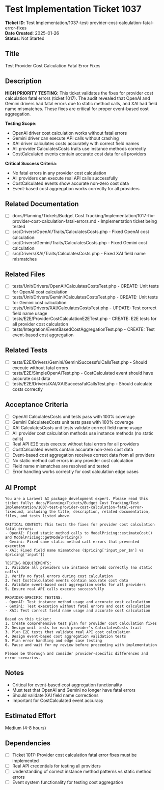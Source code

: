 # Test Implementation Ticket 1037

**Ticket ID**: Test Implementation/1037-test-provider-cost-calculation-fatal-error-fixes  
**Date Created**: 2025-01-26  
**Status**: Not Started  

## Title
Test Provider Cost Calculation Fatal Error Fixes

## Description
**HIGH PRIORITY TESTING**: This ticket validates the fixes for provider cost calculation fatal errors (ticket 1017). The audit revealed that OpenAI and Gemini drivers had fatal errors due to static method calls, and XAI had field name mismatches. These fixes are critical for proper event-based cost aggregation.

**Testing Scope**:
- OpenAI driver cost calculation works without fatal errors
- Gemini driver can execute API calls without crashing
- XAI driver calculates costs accurately with correct field names
- All provider CalculatesCosts traits use instance methods correctly
- CostCalculated events contain accurate cost data for all providers

**Critical Success Criteria**:
- No fatal errors in any provider cost calculation
- All providers can execute real API calls successfully
- CostCalculated events show accurate non-zero cost data
- Event-based cost aggregation works correctly for all providers

## Related Documentation
- [ ] docs/Planning/Tickets/Budget Cost Tracking/Implementation/1017-fix-provider-cost-calculation-fatal-errors.md - Implementation ticket being tested
- [ ] src/Drivers/OpenAI/Traits/CalculatesCosts.php - Fixed OpenAI cost calculation
- [ ] src/Drivers/Gemini/Traits/CalculatesCosts.php - Fixed Gemini cost calculation
- [ ] src/Drivers/XAI/Traits/CalculatesCosts.php - Fixed XAI field name mismatches

## Related Files
- [ ] tests/Unit/Drivers/OpenAI/CalculatesCostsTest.php - CREATE: Unit tests for OpenAI cost calculation
- [ ] tests/Unit/Drivers/Gemini/CalculatesCostsTest.php - CREATE: Unit tests for Gemini cost calculation
- [ ] tests/Unit/Drivers/XAI/CalculatesCostsTest.php - UPDATE: Test correct field name usage
- [ ] tests/E2E/ProviderCostCalculationE2ETest.php - CREATE: E2E tests for all provider cost calculation
- [ ] tests/Integration/EventBasedCostAggregationTest.php - CREATE: Test event-based cost aggregation

## Related Tests
- [ ] tests/E2E/Drivers/Gemini/GeminiSuccessfulCallsTest.php - Should execute without fatal errors
- [ ] tests/E2E/SimpleOpenAITest.php - CostCalculated event should have accurate cost data
- [ ] tests/E2E/Drivers/XAI/XAISuccessfulCallsTest.php - Should calculate costs correctly

## Acceptance Criteria
- [ ] OpenAI CalculatesCosts unit tests pass with 100% coverage
- [ ] Gemini CalculatesCosts unit tests pass with 100% coverage
- [ ] XAI CalculatesCosts unit tests validate correct field name usage
- [ ] All provider cost calculation methods use instance methods (no static calls)
- [ ] Real API E2E tests execute without fatal errors for all providers
- [ ] CostCalculated events contain accurate non-zero cost data
- [ ] Event-based cost aggregation receives correct data from all providers
- [ ] No static method call errors in any provider cost calculation
- [ ] Field name mismatches are resolved and tested
- [ ] Error handling works correctly for cost calculation edge cases

## AI Prompt
```
You are a Laravel AI package development expert. Please read this ticket fully: docs/Planning/Tickets/Budget Cost Tracking/Test Implementation/1037-test-provider-cost-calculation-fatal-error-fixes.md, including the title, description, related documentation, files, and tests listed above.

CRITICAL CONTEXT: This tests the fixes for provider cost calculation fatal errors:
- OpenAI: Fixed static method calls to ModelPricing::estimateCost() and ModelPricing::getModelPricing()
- Gemini: Fixed same static method call errors that prevented execution
- XAI: Fixed field name mismatches ($pricing['input_per_1m'] vs $pricing['input'])

TESTING REQUIREMENTS:
1. Validate all providers use instance methods correctly (no static calls)
2. Verify no fatal errors during cost calculation
3. Test CostCalculated events contain accurate cost data
4. Validate event-based cost aggregation works for all providers
5. Ensure real API calls execute successfully

PROVIDER-SPECIFIC TESTING:
- OpenAI: Test instance method usage and accurate cost calculation
- Gemini: Test execution without fatal errors and cost calculation
- XAI: Test correct field name usage and accurate cost calculation

Based on this ticket:
1. Create comprehensive test plan for provider cost calculation fixes
2. Design unit tests for each provider's CalculatesCosts trait
3. Plan E2E tests that validate real API cost calculation
4. Design event-based cost aggregation validation tests
5. Plan error handling and edge case testing
6. Pause and wait for my review before proceeding with implementation

Please be thorough and consider provider-specific differences and error scenarios.
```

## Notes
- Critical for event-based cost aggregation functionality
- Must test that OpenAI and Gemini no longer have fatal errors
- Should validate XAI field name corrections
- Important for CostCalculated event accuracy

## Estimated Effort
Medium (4-8 hours)

## Dependencies
- [ ] Ticket 1017: Provider cost calculation fatal error fixes must be implemented
- [ ] Real API credentials for testing all providers
- [ ] Understanding of correct instance method patterns vs static method errors
- [ ] Event system functionality for testing cost aggregation
